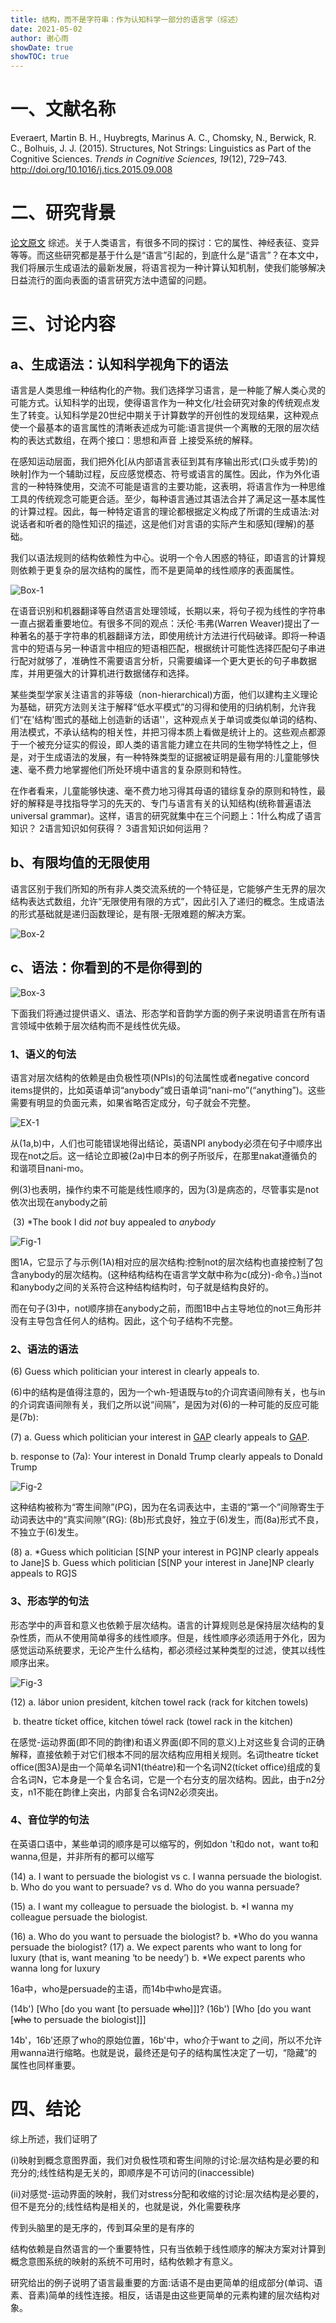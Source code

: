 ```yaml
---
title: 结构，而不是字符串：作为认知科学一部分的语言学（综述）
date: 2021-05-02
author: 谢心雨
showDate: true
showTOC: true
---
```


# 一、文献名称

Everaert, Martin B. H., Huybregts, Marinus A. C., Chomsky, N., Berwick, R. C., Bolhuis, J.  J. (2015). Structures, Not Strings: Linguistics as Part of the Cognitive Sciences. *Trends in Cognitive Sciences, 19*(12), 729–743. http://doi.org/10.1016/j.tics.2015.09.008 

# 二、研究背景
[论文原文](../Source_Files/2021-05-09-XXY1.pdf)
综述。关于人类语言，有很多不同的探讨：它的属性、神经表征、变异等等。而这些研究都是基于什么是“语言”引起的，到底什么是“语言”？在本文中，我们将展示生成语法的最新发展，将语言视为一种计算认知机制，使我们能够解决日益流行的面向表面的语言研究方法中遗留的问题。

# 三、讨论内容

## a、生成语法：认知科学视角下的语法

语言是人类思维一种结构化的产物。我们选择学习语言，是一种能了解人类心灵的可能方式。认知科学的出现，使得语言作为一种文化/社会研究对象的传统观点发生了转变。认知科学是20世纪中期关于计算数学的开创性的发现结果，这种观点使一个最基本的语言属性的清晰表述成为可能:语言提供一个离散的无限的层次结构的表达式数组，在两个接口：思想和声音  上接受系统的解释。

在感知运动层面，我们把外化[从内部语言表征到其有序输出形式(口头或手势)的映射]作为一个辅助过程，反应感觉模态、符号或语言的属性。因此，作为外化语言的一种特殊使用，交流不可能是语言的主要功能，这表明，将语言作为一种思维工具的传统观念可能更合适。至少，每种语言通过其语法合并了满足这一基本属性的计算过程。因此，每一种特定语言的理论都根据定义构成了所谓的生成语法:对说话者和听者的隐性知识的描述，这是他们对言语的实际产生和感知(理解)的基础。

我们以语法规则的结构依赖性为中心。说明一个令人困惑的特征，即语言的计算规则依赖于更复杂的层次结构的属性，而不是更简单的线性顺序的表面属性。

![Box-1](../Supporting_Information/2021-05-09-XXY1-BOX-1.png)

在语音识别和机器翻译等自然语言处理领域，长期以来，将句子视为线性的字符串一直占据着重要地位。有很多不同的观点：沃伦·韦弗(Warren Weaver)提出了一种著名的基于字符串的机器翻译方法，即使用统计方法进行代码破译。即将一种语言中的短语与另一种语言中相应的短语相匹配，根据统计可能性选择匹配句子串进行配对就够了，准确性不需要语言分析，只需要编译一个更大更长的句子串数据库，并用更强大的计算机进行数据储存和选择。

某些类型学家关注语言的非等级（non-hierarchical)方面，他们以建构主义理论为基础，研究方法则关注于解释“低水平模式”的习得和使用的归纳机制，允许我们“在'结构'图式的基础上创造新的话语''，这种观点关于单词或类似单词的结构、用法模式，不承认结构的相关性，并把习得本质上看做是统计上的。这些观点都源于一个被充分证实的假设，即人类的语言能力建立在共同的生物学特性之上，但是，对于生成语法的发展，有一种特殊类型的证据被证明是最有用的:儿童能够快速、毫不费力地掌握他们所处环境中语言的复杂原则和特性。

在作者看来，儿童能够快速、毫不费力地习得其母语的错综复杂的原则和特性，最好的解释是寻找指导学习的先天的、专门与语言有关的认知结构(统称普遍语法 universal grammar)。这样，语言的研究就集中在三个问题上：1什么构成了语言知识？ 2语言知识如何获得？ 3语言知识如何运用？

## b、有限均值的无限使用

语言区别于我们所知的所有非人类交流系统的一个特征是，它能够产生无界的层次结构表达式数组，允许“无限使用有限的方式”，因此引入了递归的概念。生成语法的形式基础就是递归函数理论，是有限-无限难题的解决方案。

![Box-2](../Supporting_Information/2021-05-09-XXY1-BOX-2.png)

## c、语法：你看到的不是你得到的

![Box-3](../Supporting_Information/2021-05-09-XXY1-BOX-3.png)

下面我们将通过提供语义、语法、形态学和音韵学方面的例子来说明语言在所有语言领域中依赖于层次结构而不是线性优先级。

### 1、语义的句法

语言对层次结构的依赖是由负极性项(NPIs)的句法属性或者negative concord items提供的，比如英语单词“anybody”或日语单词“nani-mo”(“anything”)。这些需要有明显的负面元素，如果省略否定成分，句子就会不完整。

![EX-1](../Supporting_Information/2021-05-09-XXY1-EX-1.png)

从(1a,b)中，人们也可能错误地得出结论，英语NPI anybody必须在句子中顺序出现在not之后。这一结论立即被(2a)中日本的例子所驳斥，在那里nakat遵循负的和谐项目nani-mo。

例(3)也表明，操作约束不可能是线性顺序的，因为(3)是病态的，尽管事实是not依次出现在anybody之前

​       (3)   *The book I did *not* buy appealed to *anybody*

![Fig-1](../Supporting_Information/2021-05-09-XXY1-Fig-1.png)

图1A，它显示了与示例(1A)相对应的层次结构:控制not的层次结构也直接控制了包含anybody的层次结构。(这种结构结构在语言学文献中称为c(成分)-命令。)当not和anybody之间的关系符合这种结构结构时，句子就是结构良好的。

而在句子(3)中，not顺序排在anybody之前，而图1B中占主导地位的not三角形并没有主导包含任何人的结构。因此，这个句子结构不完整。

### 2、语法的语法

(6) Guess which politician your interest in clearly appeals to.

(6)中的结构是值得注意的，因为一个wh-短语既与to的介词宾语间隙有关，也与in的介词宾语间隙有关，我们之所以说“间隔”，是因为对(6)的一种可能的反应可能是(7b):

(7) a. Guess which politician your interest in <u>GAP</u> clearly appeals to <u>GAP</u>. 

b. response to (7a): Your interest in Donald Trump clearly appeals to Donald Trump

![Fig-2](../Supporting_Information/2021-05-09-XXY1-Fig-2.png)

这种结构被称为“寄生间隙”(PG)，因为在名词表达中，主语的“第一个”间隙寄生于动词表达中的“真实间隙”(RG): (8b)形式良好，独立于(6)发生，而(8a)形式不良，不独立于(6)发生。

(8)  a.  *Guess which politician [S[NP your interest in PG]NP clearly appeals to Jane]S
       b. Guess which politician [S[NP your interest in Jane]NP clearly appeals to RG]S

### 3、形态学的句法

形态学中的声音和意义也依赖于层次结构。语言的计算规则总是保持层次结构的复杂性质，而从不使用简单得多的线性顺序。但是，线性顺序必须适用于外化，因为感觉运动系统要求，无论产生什么结构，都必须经过某种类型的过滤，使其以线性顺序出来。

![Fig-3](../Supporting_Information/2021-05-09-XXY1-Fig-3.png)

(12) a. lábor union president, kítchen towel rack (rack for kitchen towels) 

​      b. theatre tícket office, kitchen tówel rack (towel rack in the kitchen)

在感觉-运动界面(即不同的韵律)和语义界面(即不同的意义)上对这些复合词的正确解释，直接依赖于对它们根本不同的层次结构应用相关规则。名词theatre tícket office(图3A)是由一个简单名词N1(théatre)和一个名词N2(tícket office)组成的复合名词N，它本身是一个复合名词，它是一个右分支的层次结构。因此，由于n2分支，n1不能在韵律上突出，内部复合名词N2必须突出。

### 4、音位学的句法

在英语口语中，某些单词的顺序是可以缩写的，例如don 't和do not，want to和wanna,但是，并非所有的都可以缩写

(14)  a.  I want to persuade the biologist  vs  c.  I wanna persuade the biologist.
b.  Who do you want to persuade?  vs  d.  Who do you wanna persuade?

(15)  a.  I want my colleague to persuade the biologist.
         b.  *I wanna my colleague persuade the biologist.

(16)  a.  Who do you want to persuade the biologist?
        b.  *Who do you wanna persuade the biologist?
(17)  a.  We expect parents who want to long for luxury
(that is, want meaning ‘to be needy’)
         b.  *We expect parents who wanna long for luxury

16a中，who是persuade的主语，而14b中who是宾语。

(14b')  [Who [do you want [to persuade ~~who~~]]]?
(16b') [Who [do you want [~~who~~ to persuade the biologist]]]

14b'，16b'还原了who的原始位置，16b'中，who介于want to 之间，所以不允许用wanna进行缩略。也就是说，最终还是句子的结构属性决定了一切，“隐藏”的属性也同样重要。

# 四、结论

综上所述，我们证明了

(i)映射到概念意图界面，我们对负极性项和寄生间隙的讨论:层次结构是必要的和充分的;线性结构是无关的，即顺序是不可访问的(inaccessible)

(ii)对感觉-运动界面的映射，我们对stress分配和收缩的讨论:层次结构是必要的，但不是充分的;线性结构是相关的，也就是说，外化需要秩序

传到头脑里的是无序的，传到耳朵里的是有序的

结构依赖是自然语言的一个重要特性，只有当依赖于线性顺序的解决方案对计算到概念意图系统的映射的系统不可用时，结构依赖才有意义。

研究给出的例子说明了语言最重要的方面:话语不是由更简单的组成部分(单词、语素、音素)简单的线性连接。相反，话语是由这些更简单的元素构建的层次结构对象。
